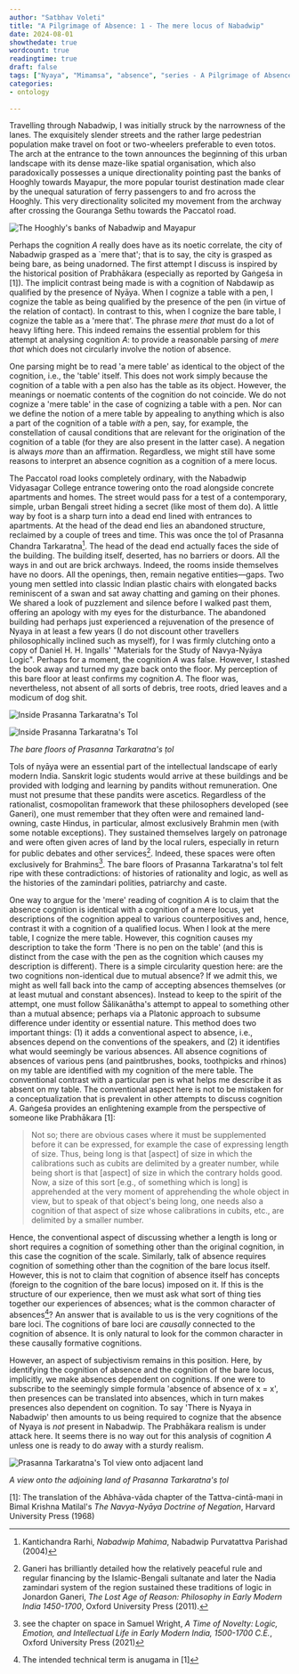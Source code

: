 ```yaml
---
author: "Satbhav Voleti"
title: "A Pilgrimage of Absence: 1 - The mere locus of Nabadwip"
date: 2024-08-01
showthedate: true
wordcount: true
readingtime: true
draft: false
tags: ["Nyaya", "Mimamsa", "absence", "series - A Pilgrimage of Absence"]
categories:
- ontology
    
--- 
```



Travelling through Nabadwip, I was initially struck by the narrowness of the lanes. The exquisitely slender streets and the rather large pedestrian population make travel on foot or two-wheelers preferable to even totos. The arch at the entrance to the town announces the beginning of this urban landscape with its dense maze-like spatial organisation, which also paradoxically possesses a unique directionality pointing past the banks of Hooghly towards Mayapur, the more popular tourist destination made clear by the unequal saturation of ferry passengers to and fro across the Hooghly. This very directionality solicited my movement from the archway after crossing the Gouranga Sethu towards the Paccatol road.

![The Hooghly's banks of Nabadwip and Mayapur](../../images/Hooghly.jpg)

Perhaps the cognition *A* really does have as its noetic correlate, the city of Nabadwip grasped as a `mere that'; that is to say, the city is grasped as being bare, as being unadorned. The first attempt I discuss is inspired by the historical position of Prabhākara (especially as reported by Gaṅgeśa in [1]). The implicit contrast being made is with a cognition of Nabdawip as qualified by the presence of Nyāya. When I cognize a table with a pen, I cognize the table as being qualified by the presence of the pen (in virtue of the relation of contact). In contrast to this, when I cognize the bare table, I cognize the table as a 'mere that'. The phrase *mere that* must do a lot of heavy lifting here. This indeed remains the essential problem for this attempt at analysing cognition *A*: to provide a reasonable parsing of *mere that* which does not circularly involve the notion of absence. 

One parsing might be to read 'a mere table' as identical to the object of the cognition, i.e., the 'table' itself. This does not work simply because the cognition of a table with a pen also has the table as its object. However, the meanings or noematic contents of the cognition do not coincide. We do not cognize a 'mere table' in the case of cognizing a table with a pen. Nor can we define the notion of a mere table by appealing to anything which is also a part of the cognition of a table *with* a pen, say, for example, the constellation of causal conditions that are relevant for the origination of the cognition of a table (for they are also present in the latter case). A negation is always *more* than an affirmation. Regardless, we might still have some reasons to interpret an absence cognition as a cognition of a mere locus. 

The Paccatol road looks completely ordinary, with the Nabadwip Vidyasagar College entrance towering onto the road alongside concrete apartments and homes. The street would pass for a test of a contemporary, simple, urban Bengali street hiding a secret (like most of them do). A little way by foot is a sharp turn into a dead end lined with entrances to apartments. At the head of the dead end lies an abandoned structure, reclaimed by a couple of trees and time. This was once the ṭol of Prasanna Chandra Tarkaratna[^5]. The head of the dead end actually faces the side of the building. The building itself, deserted, has no barriers or doors. All the ways in and out are brick archways. Indeed, the rooms inside themselves have no doors. All the openings, then, remain negative entities—gaps. Two young men settled into classic Indian plastic chairs with elongated backs reminiscent of a swan and sat away chatting and gaming on their phones. We shared a look of puzzlement and silence before I walked past them, offering an apology with my eyes for the disturbance. The abandoned building had perhaps just experienced a rejuvenation of the presence of Nyaya in at least a few years (I do not discount other travellers philosophically inclined such as myself), for I was firmly clutching onto a copy of Daniel H. H. Ingalls' "Materials for the Study of Navya-Nyāya Logic". Perhaps for a moment, the cognition *A* was false. However, I stashed the book away and turned my gaze back onto the floor. My perception of this bare floor at least confirms my cognition *A*. The floor was, nevertheless, not absent of all sorts of debris, tree roots, dried leaves and a modicum of dog shit. 

![Inside Prasanna Tarkaratna's Tol](../../images/Prasanna%20Tarkaratna%20Tol%20-%203.jpg)

![Inside Prasanna Tarkaratna's Tol](../../images/Prasanna%20Tarkaratna%20Tol%20-%202.jpg)

*The bare floors of Prasanna Tarkaratna's ṭol*

Ṭols of nyāya were an essential part of the intellectual landscape of early modern India. Sanskrit logic students would arrive at these buildings and be provided with lodging and learning by pandits without remuneration. One must not presume that these pandits were ascetics. Regardless of the rationalist, cosmopolitan framework that these philosophers developed (see Ganeri), one must remember that they often were and remained land-owning, caste Hindus, in particular, almost exclusively Brahmin men (with some notable exceptions). They sustained themselves largely on patronage and were often given acres of land by the local rulers, especially in return for public debates and other services[^2]. Indeed, these spaces were often exclusively for Brahmins[^3]. The bare floors of Prasanna Tarkaratna's tol felt ripe with these contradictions: of histories of rationality and logic, as well as the histories of the zamindari polities, patriarchy and caste.

One way to argue for the 'mere' reading of cognition *A* is to claim that the absence cognition is identical with a cognition of a mere locus, yet descriptions of the cognition appeal to various counterpositives and, hence, contrast it with a cognition of a qualified locus. When I look at the mere table, I cognize the mere table. However, this cognition causes my description to take the form 'There is no pen on the table' (and this is distinct from the case with the pen as the cognition which causes my description is different). There is a simple circularity question here: are the two cognitions non-identical due to mutual absence? If we admit this, we might as well fall back into the camp of accepting absences themselves (or at least mutual and constant absences). Instead to keep to the spirit of the attempt, one must follow Śālikanātha's attempt to appeal to something other than a mutual absence; perhaps via a Platonic approach to subsume difference under identity or essential nature. This method does two important things: (1) it adds a conventional aspect to absence, i.e., absences depend on the conventions of the speakers, and (2) it identifies what would seemingly be various absences. All absence cognitions of absences of various pens (and paintbrushes, books, toothpicks and rhinos) on my table are identified with my cognition of the mere table. The conventional contrast with a particular pen is what helps me describe it as absent on my table. The conventional aspect here is not to be mistaken for a conceptualization that is prevalent in other attempts to discuss cognition *A*. Gaṅgeśa provides an enlightening example from the perspective of someone like Prabhākara [1]:

> Not so; there are obvious cases where it must be supplemented before it can be expressed, for example the case of expressing length of size. Thus, being long is that \[aspect\] of size in which the calibrations such as cubits are delimited by a greater number, while being short is that \[aspect\] of size in which the contrary holds good. Now, a size of this sort \[e.g., of something which is long\] is apprehended at the very moment of apprehending the whole object in view, but to speak of that object's being long, one needs also a cognition of that aspect of size whose calibrations in cubits, etc., are delimited by a smaller number.

Hence, the conventional aspect of discussing whether a length is long or short requires a cognition of something other than the original cognition, in this case the cognition of the scale. Similarly, talk of absence requires cognition of something other than the cognition of the bare locus itself. However, this is not to claim that cognition of absence itself has concepts (foreign to the cognition of the bare locus) imposed on it. If this is the structure of our experience, then we must ask what sort of thing ties together our experiences of absences; what is the common character of absences[^4]? An answer that is available to us is the very cognitions of the bare loci. The cognitions of bare loci are *causally* connected to the cognition of absence. It is only natural to look for the common character in these causally formative cognitions. 

However, an aspect of subjectivism remains in this position. Here, by identifying the cognition of absence and the cognition of the bare locus, implicitly, we make absences dependent on cognitions. If one were to subscribe to the seemingly simple formula 'absence of absence of x = x', then presences can be translated into absences, which in turn makes presences also dependent on cognition. To say 'There is Nyaya in Nabadwip' then amounts to us being required to cognize that the absence of Nyaya is *not* present in Nabadwip. The Prabhākara realism is under attack here. It seems there is no way out for this analysis of cognition *A* unless one is ready to do away with a sturdy realism. 

![Prasanna Tarkaratna's Tol view onto adjacent land](../../images/Prasanna%20Tarkaratna%20Tol%20-%204.jpg)

*A view onto the adjoining land of Prasanna Tarkaratna's ṭol*


[1]: The translation of the Abhāva-vāda chapter of the Tattva-cintā-maṇi in Bimal Krishna Matilal's *The Navya-Nyāya Doctrine of Negation*, Harvard University Press (1968) 
[^2]: Ganeri has brilliantly detailed how the relatively peaceful rule and regular financing by the Islamic-Bengali sultanate and later the Nadia zamindari system of the region sustained these traditions of logic in Jonardon Ganeri, *The Lost Age of Reason: Philosophy in Early Modern India 1450-1700*, Oxford University Press (2011). 
[^3]: see the chapter on space in Samuel Wright, *A Time of Novelty: Logic, Emotion, and Intellectual Life in Early Modern India, 1500-1700 C.E.*, Oxford University Press (2021)
[^4]: The intended technical term is anugama in [1]
[^5]: Kantichandra Rarhi, *Nabadwip Mahima*, Nabadwip Purvatattva Parishad (2004)